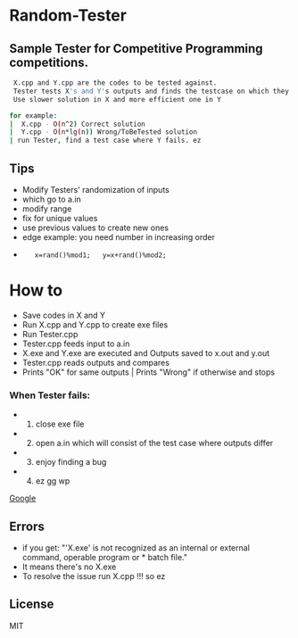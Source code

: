 # Random-Tester
## Sample Tester for Competitive Programming competitions.
```sh
 X.cpp and Y.cpp are the codes to be tested against.
 Tester tests X's and Y's outputs and finds the testcase on which they differ.
 Use slower solution in X and more efficient one in Y
``` 
 
```sh
for example:
|  X.cpp - O(n^2) Correct solution
|  Y.cpp - O(n*lg(n)) Wrong/ToBeTested solution
| run Tester, find a test case where Y fails. ez
```

## Tips

*  Modify Testers' randomization of inputs
*  which go to a.in
*  modify range
*  fix for unique values
*  use previous values to create new ones
*    edge example: you need number in increasing order
*        x=rand()%mod1;   y=x+rand()%mod2;

# How to 

* Save codes in X and Y 
* Run X.cpp and Y.cpp to create exe files
* Run Tester.cpp
* Tester.cpp feeds input to a.in
* X.exe and Y.exe are executed and Outputs saved to x.out and y.out
* Tester.cpp reads outputs and compares
* Prints "OK" for same outputs | Prints "Wrong" if otherwise and stops

### When Tester fails:
	
* 1) close exe file 
* 2) open a.in 
	     which will consist of the test case where outputs differ
* 3) enjoy finding a bug 
* 4) ez gg wp 
	
[Google](https://www.google.com)

## Errors
* if you get:
"'X.exe' is not recognized as an internal or external command, operable program or * batch file." 
* It means there's no X.exe 
* To resolve the issue run X.cpp !!! so ez


License
----

MIT
